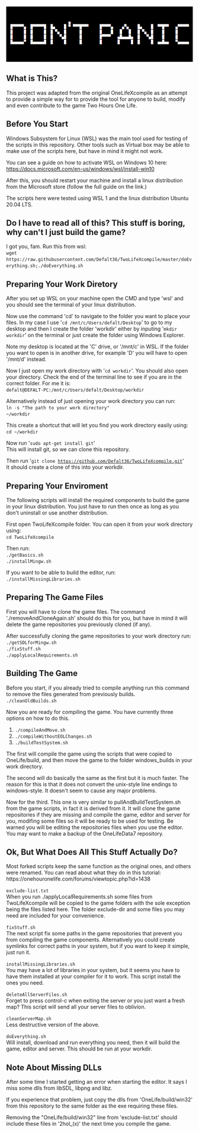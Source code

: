 
<p><img alt="Friendly Advice" title="" src="exclude-dir/cover.png" /></p>

<h2>What is This?</h2>
<p>
This project was adapted from the original OneLifeXcompile as an attempt to provide
a simple way for to provide the tool for anyone to build, modify and even contribute
to the game Two Hours One Life.
</p>

<h2>Before You Start</h2>
<p>
Windows Subsystem for Linux (WSL) was the main tool used for testing of the scripts
in this repository. Other tools such as Virtual box may be able to make use of the
scripts here, but have in mind it might not work.
</p>

<p>
You can see a guide on how to activate WSL on Windows 10 here:<br />
<a href="https://docs.microsoft.com/en-us/windows/wsl/install-win10">https://docs.microsoft.com/en-us/windows/wsl/install-win10</a>
</p>

<p>
After this, you should restart your machine and install a linux distribution from the
Microsoft store (follow the full guide on the link.)<br />
</p>

<p>
The scripts here were tested using WSL 1 and the linux distribution Ubuntu 20.04 LTS.
</p>

<h2>Do I have to read all of this? This stuff is boring, why can't I just build the game?</h2>
<p>
I got you, fam. Run this from wsl: <br />
<code>wget https://raw.githubusercontent.com/Defalt36/TwoLifeXcompile/master/doEverything.sh;./doEverything.sh</code>
</p>

<h2>Preparing Your Work Diretory</h2>
<p>
After you set up WSL on your machine open the CMD and type 'wsl' and you should see
the terminal of your linux distribution.
</p>

<p>
Now use the command 'cd' to navigate to the folder you want to place your files. In
my case I use '<code>cd /mnt/c/Users/defalt/Desktop</code>' to go to my desktop and then I create
the folder 'workdir' either by inputing '<code>mkdir workdir</code>' on the terminal or just
create the folder using Windows Explorer.<br />

Note my desktop is located at the 'C' drive, or '/mnt/c' in WSL. If the folder you
want to open is in another drive, for example 'D' you will have to open '/mnt/d'
instead.
</p>

<p>
Now I just open my work directory with '<code>cd workdir</code>'. You should also open your
directory. Check the end of the terminal line to see if you are in the correct folder.
For me it is: <br />
<code>defalt@DEFALT-PC:/mnt/c/Users/defalt/Desktop/workdir</code><br />

Alternatively instead of just opening your work directory you can run:<br />
<code>ln -s "The path to your work directory" ~/workdir</code><br />

This create a shortcut that will let you find you work directory easily using:<br />
<code>cd ~/workdir</code>
</p>

<p>
Now run '<code>sudo apt-get install git</code>'<br />
This will install git, so we can clone this repository.<br />

Then run '<code>git clone https://github.com/Defalt36/TwoLifeXcompile.git</code>'<br />
It should create a clone of this into your workdir.
</p>

<h2>Preparing Your Enviroment</h2>

<p>
The following scripts will install the required components to build the game in your
linux distribution. You just have to run then once as long as you don't uninstall or
use another distribution.
</p>

<p>
First open TwoLifeXcompile folder. You can open it from your work directory using:<br />
<code>cd TwoLifeXcompile</code><br />

Then run:<br />
<code>./getBasics.sh</code><br />
<code>./installMingw.sh</code><br />

If you want to be able to build the editor, run:<br />
<code>./installMissingLibraries.sh</code><br />
</p>

<h2>Preparing The Game Files</h2>

<p>
First you will have to clone the game files. The command './removeAndCloneAgain.sh'
should do this for you, but have in mind it will delete the game repositories you
previously cloned (if any).<br />
</p>

<p>
After successfully cloning the game repositories to your work directory run:<br />
<code>./getSDLforMingw.sh</code><br />
<code>./fixStuff.sh</code><br />
<code>./applyLocalRequirements.sh</code><br />
</p>

<h2>Building The Game</h2>
<p>
Before you start, if you already tried to compile anything run this command to remove
the files generated from previously builds.<br />
<code>./cleanOldBuilds.sh</code>
</p>

<p>
Now you are ready for compiling the game. You have currently three options on how to
do this.
</p>

<p>
<ol>
<li><code>./compileAndMove.sh</code></li>
<li><code>./compileWithoutEOLChanges.sh</code></li>
<li><code>./buildTestSystem.sh</code></li>
</ol>
</p>

<p>
The first will compile the game using the scripts that were copied to OneLife/build,
and then move the game to the folder windows_builds in your work directory.<br />

The second will do basically the same as the first but it is much faster. The reason
for this is that it does not convert the unix-style line endings to windows-style. It
doesn't seem to cause any major problems.<br />

Now for the third. This one is very similar to pullAndBuildTestSystem.sh from the game
scripts, in fact it is derived from it. It will clone the game repositories if they are
missing and compile the game, editor and server for you, modifing some files so it will
be ready to be used for testing. Be warned you will be editing the repositories files
when you use the editor. You may want to make a backup of the OneLifeData7 repository.
</p>

<h2>Ok, But What Does All This Stuff Actually Do?</h2>

<p>
Most forked scripts keep the same function as the original ones, and others were renamed. You can read about what
they do in this tutorial:
https://onehouronelife.com/forums/viewtopic.php?id=1438
</p>

<p>
<code>exclude-list.txt</code><br />
When you run ./applyLocalRequirements.sh some files from TwoLifeXcompile will be copied to
the game folders with the sole exception being the files listed here. The folder exclude-dir
and some files you may need are included for your convenience.
</p>

<p>
<code>fixStuff.sh</code><br />
The next script fix some paths in the game repositories that prevent you from compiling
the game components. Alternatively you could create symlinks for correct paths in your
system, but if you want to keep it simple, just run it.
</p>

<p>
<code>installMissingLibraries.sh</code><br />
You may have a lot of libraries in your system, but it seems you have to have them installed
at your compiler for it to work. This script install the ones you need.
</p>

<p>
<code>deleteAllServerFiles.sh</code><br />
Forget to press control-c when exiting the server or you just want a fresh map? This script
will send all your server files to oblivion.
</p>

<p>
<code>cleanServerMap.sh</code><br />
Less destructive version of the above.
</p>

<p>
<code>doEverything.sh</code><br />
Will install, download and run everything you need, then it will
build the game, editor and server. This should be run at your workdir.
</p>

<h2>Note About Missing DLLs</h2>

<p>
After some time I started getting an error when starting the editor. It says I miss
some dlls from libSDL, libpng and libz.<br />

If you experience that problem, just copy the dlls from 'OneLife/build/win32' from this
repository to the same folder as the exe requiring these files.<br />

Removing the "OneLife/build/win32" line from 'exclude-list.txt' should include
these files in '2hol_(x)' the next time you compile the game.
</p>